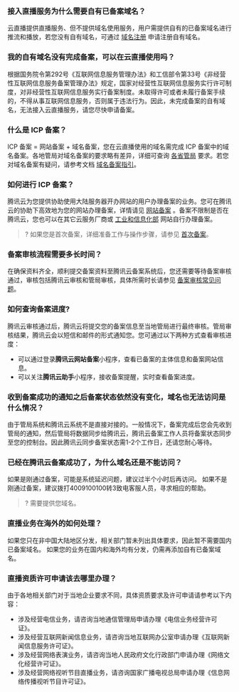 [](id:que1)
### 接入直播服务为什么需要自有已备案域名？
云直播提供直播服务、但不提供域名使用服务，用户需提供自有的已备案域名进行推流和播放，若您没有自有域名，可通过 [域名注册](https://dnspod.cloud.tencent.com/?from=qcloudProductDns) 申请注册自有域名。

[](id:que2)
### 我的自有域名没有完成备案，可以在云直播使用吗？
根据国务院令第292号《互联网信息服务管理办法》和工信部令第33号《非经营性互联网信息服务备案管理办法》规定，国家对经营性互联网信息服务实行许可制度，对非经营性互联网信息服务实行备案制度。未取得许可或者未履行备案手续的，不得从事互联网信息服务，否则属于违法行为。因此，未完成备案的自有域名，无法接入云直播服务，请您尽快申请备案。

[](id:que3)
### 什么是 ICP 备案？

ICP 备案 = 网站备案 + 域名备案，您在云直播使用的域名需完成 ICP 备案中的域名备案。各地管局对域名备案的要求略有差异，详细可查询 [各省管局](https://cloud.tencent.com/document/product/243/3474) 要求。若您对域名备案有疑问，请参考文档 [域名备案指引](https://cloud.tencent.com/document/product/243/18909)。

[](id:que4)
### 如何进行 ICP 备案？
腾讯云为您提供协助使用大陆服务器开办网站的用户办理备案的业务。您可在腾讯云的协助下高效地为您的网站办理备案，详情请见 [网站备案](https://cloud.tencent.com/product/ba?from=qcloudProductBa) 。备案不限制是否在腾讯云，您也可以在其它云服务厂商或 [工业和信息化部](https://beian.miit.gov.cn/#/Integrated/index) 网站自行办理备案。

> ? 如果您是首次备案，详细准备工作与操作步骤，请参见 [首次备案](https://cloud.tencent.com/document/product/243/37402)。

[](id:que5)
### 备案审核流程需要多长时间？

 在确保资料齐全，顺利提交备案资料至腾讯云备案系统后，您还需要等待备案审核通过，审核包括腾讯云审核和管局审核，具体所需时长请参见 [备案审核常见问题]( https://cloud.tencent.com/document/product/243/19650#.E5.A4.87.E6.A1.88.E5.AE.A1.E6.A0.B8.E6.B5.81.E7.A8.8B.E9.9C.80.E8.A6.81.E5.A4.9A.E9.95.BF.E6.97.B6.E9.97.B4.EF.BC.9F )。

[](id:que6)
 ### 如何查询备案进度?

 腾讯云审核通过后，腾讯云将提交您的备案信息至当地管局进行最终审核。管局审核结果，腾讯云会以短信和邮件的形式通知您。您可通过以下两种方式查看审核进度：
 - 可以通过登录**腾讯云网站备案**小程序，查看已备案的主体信息和备案网站信息。
 - 可以关注**腾讯云助手**小程序，接收备案提醒，实时查看备案进度。

[](id:que7)
###  收到备案成功的通知之后备案状态依然没有变化，域名也无法访问是什么情况？

由于管局系统和腾讯云系统不是直接对接的。一般情况下，备案完成后您会先收到管局的通知，然后管局将数据同步给腾讯云，腾讯云备案工作人员将备案状态同步至您的控制台。因此腾讯云同步备案状态需1-2个工作日，还请您耐心等待。

[](id:que8)
### 已经在腾讯云备案成功了，为什么域名还是不能访问？
如果是刚通过备案，可能是系统延迟问题，建议过半个小时后再访问。 
如果不是刚通过备案，建议拨打4009100100转3致电客服人员，寻求相应的帮助。

> ? 需要提供您域名。

[](id:que9)
### 直播业务在海外的如何处理？

如果您只在非中国大陆地区分发，相关部门暂未列出具体要求，因此暂不需要国内已备案域名。
如果您的业务在国内和海外均有分发，仍需再添加自有已备案域名。

[](id:que10)
### 直播资质许可申请该去哪里办理？
由于各地相关部门对于当地企业要求不同，具体资质要求及许可申请请参考以下内容：
- 涉及经营电信业务，请咨询当地通信管理局申请办理《电信业务经营许可证》。
- 涉及经营互联网新闻信息业务，请咨询当地互联网办公室申请办理《互联网新闻信息服务许可证》。
- 涉及经营网络表演业务，请咨询当地人民政府文化行政部门申请办理《网络文化经营许可证》。
- 涉及经营网络视听节目直播业务，请咨询国家广播电视总局申请办理《信息网络传播视听节目许可证》。








